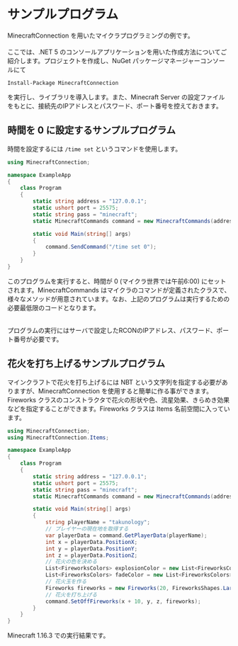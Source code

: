 # サンプルプログラム
MinecraftConnection を用いたマイクラプログラミングの例です。</br></br>
ここでは、.NET 5 のコンソールアプリケーションを用いた作成方法についてご紹介します。プロジェクトを作成し、NuGet パッケージマネージャーコンソールにて

```
Install-Package MinecraftConnection
```

を実行し、ライブラリを導入します。また、Minecraft Server の設定ファイルをもとに、接続先のIPアドレスとパスワード、ポート番号を控えておきます。

## 時間を 0 に設定するサンプルプログラム
時間を設定するには `/time set` というコマンドを使用します。

```cs
using MinecraftConnection;

namespace ExampleApp
{
    class Program
    {
        static string address = "127.0.0.1";
        static ushort port = 25575;
        static string pass = "minecraft";
        static MinecraftCommands command = new MinecraftCommands(address, port, pass);

        static void Main(string[] args)
        {
            command.SendCommand("/time set 0");
        }
    }
}
```

このプログラムを実行すると、時間が 0 (マイクラ世界では午前6:00) にセットされます。MinecraftCommands はマイクラのコマンドが定義されたクラスで、様々なメソッドが用意されています。なお、上記のプログラムは実行するための必要最低限のコードとなります。</br></br>

プログラムの実行にはサーバで設定したRCONのIPアドレス、パスワード、ポート番号が必要です。

## 花火を打ち上げるサンプルプログラム
マインクラフトで花火を打ち上げるには NBT という文字列を指定する必要がありますが、MinecraftConnection を使用すると簡単に作る事ができます。Fireworks クラスのコンストラクタで花火の形状や色、流星効果、きらめき効果などを指定することができます。Fireworks クラスは Items 名前空間に入っています。

```cs
using MinecraftConnection;
using MinecraftConnection.Items;

namespace ExampleApp
{
    class Program
    {
        static string address = "127.0.0.1";
        static ushort port = 25575;
        static string pass = "minecraft";
        static MinecraftCommands command = new MinecraftCommands(address, port, pass);

        static void Main(string[] args)
        {
            string playerName = "takunology";
            // プレイヤーの現在地を取得する
            var playerData = command.GetPlayerData(playerName);
            int x = playerData.PositionX;
            int y = playerData.PositionY;
            int z = playerData.PositionZ;
            // 花火の色を決める
            List<FireworksColors> explosionColor = new List<FireworksColors>() { FireworksColors.BLUE };
            List<FireworksColors> fadeColor = new List<FireworksColors>() { FireworksColors.CYAN };
            // 花火玉を作る
            Fireworks fireworks = new Fireworks(20, FireworksShapes.LargeBall, explosionColor, fadeColor).Trail();
            // 花火を打ち上げる
            command.SetOffFireworks(x + 10, y, z, fireworks);
        }
    }
}
```

Minecraft 1.16.3 での実行結果です。

